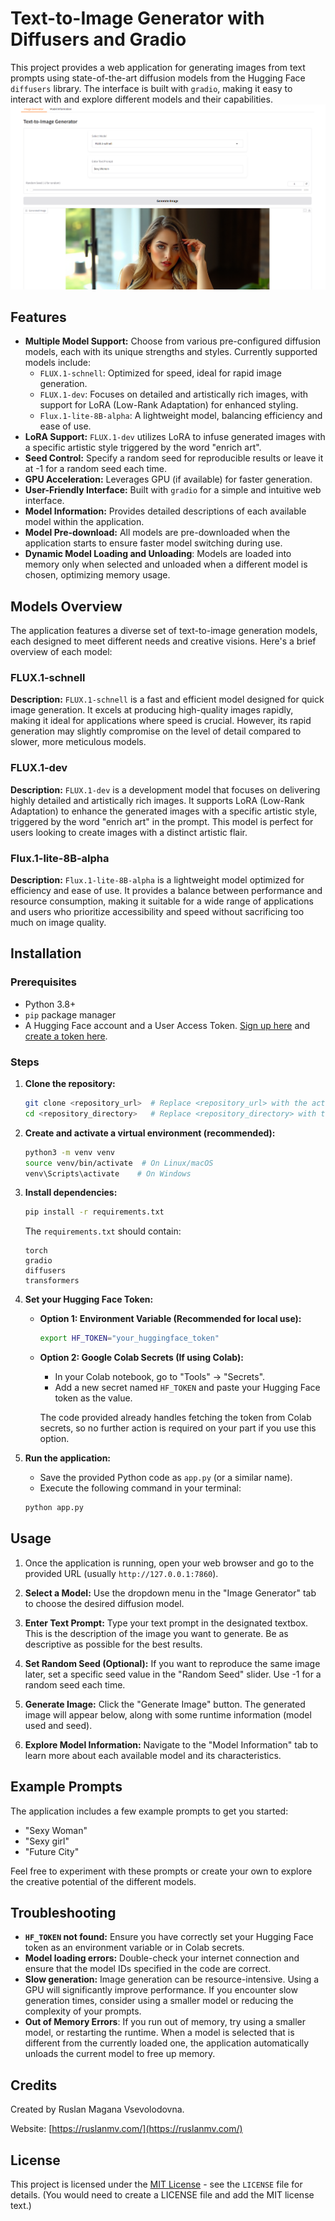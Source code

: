 # Text-to-Image Generator with Diffusers and Gradio

This project provides a web application for generating images from text prompts using state-of-the-art diffusion models from the Hugging Face `diffusers` library. The interface is built with `gradio`, making it easy to interact with and explore different models and their capabilities.
![](assets/2025-01-19-00-13-25.png)
## Features

*   **Multiple Model Support:** Choose from various pre-configured diffusion models, each with its unique strengths and styles. Currently supported models include:
    *   `FLUX.1-schnell`: Optimized for speed, ideal for rapid image generation.
    *   `FLUX.1-dev`: Focuses on detailed and artistically rich images, with support for LoRA (Low-Rank Adaptation) for enhanced styling.
    *   `Flux.1-lite-8B-alpha`: A lightweight model, balancing efficiency and ease of use.
*   **LoRA Support:**  `FLUX.1-dev` utilizes LoRA to infuse generated images with a specific artistic style triggered by the word "enrich art".
*   **Seed Control:**  Specify a random seed for reproducible results or leave it at -1 for a random seed each time.
*   **GPU Acceleration:**  Leverages GPU (if available) for faster generation.
*   **User-Friendly Interface:** Built with `gradio` for a simple and intuitive web interface.
*   **Model Information:** Provides detailed descriptions of each available model within the application.
*   **Model Pre-download:** All models are pre-downloaded when the application starts to ensure faster model switching during use.
*   **Dynamic Model Loading and Unloading**: Models are loaded into memory only when selected and unloaded when a different model is chosen, optimizing memory usage.

## Models Overview

The application features a diverse set of text-to-image generation models, each designed to meet different needs and creative visions. Here's a brief overview of each model:

### FLUX.1-schnell

**Description:** `FLUX.1-schnell` is a fast and efficient model designed for quick image generation. It excels at producing high-quality images rapidly, making it ideal for applications where speed is crucial. However, its rapid generation may slightly compromise on the level of detail compared to slower, more meticulous models.

### FLUX.1-dev

**Description:** `FLUX.1-dev` is a development model that focuses on delivering highly detailed and artistically rich images. It supports LoRA (Low-Rank Adaptation) to enhance the generated images with a specific artistic style, triggered by the word "enrich art" in the prompt. This model is perfect for users looking to create images with a distinct artistic flair.

### Flux.1-lite-8B-alpha

**Description:** `Flux.1-lite-8B-alpha` is a lightweight model optimized for efficiency and ease of use. It provides a balance between performance and resource consumption, making it suitable for a wide range of applications and users who prioritize accessibility and speed without sacrificing too much on image quality.

## Installation

### Prerequisites

*   Python 3.8+
*   `pip` package manager
*   A Hugging Face account and a User Access Token. [Sign up here](https://huggingface.co/join) and [create a token here](https://huggingface.co/settings/tokens).

### Steps

1.  **Clone the repository:**

    ```bash
    git clone <repository_url>  # Replace <repository_url> with the actual URL
    cd <repository_directory>   # Replace <repository_directory> with the cloned directory name
    ```

2.  **Create and activate a virtual environment (recommended):**

    ```bash
    python3 -m venv venv
    source venv/bin/activate  # On Linux/macOS
    venv\Scripts\activate    # On Windows
    ```

3.  **Install dependencies:**

    ```bash
    pip install -r requirements.txt
    ```
    The `requirements.txt` should contain:
    ```
    torch
    gradio
    diffusers
    transformers
    ```

4.  **Set your Hugging Face Token:**

    *   **Option 1: Environment Variable (Recommended for local use):**

        ```bash
        export HF_TOKEN="your_huggingface_token"
        ```

    *   **Option 2: Google Colab Secrets (If using Colab):**
        *   In your Colab notebook, go to "Tools" -> "Secrets".
        *   Add a new secret named `HF_TOKEN` and paste your Hugging Face token as the value.

        The code provided already handles fetching the token from Colab secrets, so no further action is required on your part if you use this option.

5. **Run the application:**
    *   Save the provided Python code as `app.py` (or a similar name).
    *   Execute the following command in your terminal:
    ```bash
    python app.py
    ```

## Usage

1.  Once the application is running, open your web browser and go to the provided URL (usually `http://127.0.0.1:7860`).

2.  **Select a Model:** Use the dropdown menu in the "Image Generator" tab to choose the desired diffusion model.

3.  **Enter Text Prompt:** Type your text prompt in the designated textbox. This is the description of the image you want to generate. Be as descriptive as possible for the best results.

4.  **Set Random Seed (Optional):** If you want to reproduce the same image later, set a specific seed value in the "Random Seed" slider. Use -1 for a random seed each time.

5.  **Generate Image:** Click the "Generate Image" button. The generated image will appear below, along with some runtime information (model used and seed).

6.  **Explore Model Information:** Navigate to the "Model Information" tab to learn more about each available model and its characteristics.

## Example Prompts

The application includes a few example prompts to get you started:

*   "Sexy Woman"
*   "Sexy girl"
*   "Future City"

Feel free to experiment with these prompts or create your own to explore the creative potential of the different models.

## Troubleshooting

*   **`HF_TOKEN` not found:** Ensure you have correctly set your Hugging Face token as an environment variable or in Colab secrets.
*   **Model loading errors:** Double-check your internet connection and ensure that the model IDs specified in the code are correct.
*   **Slow generation:** Image generation can be resource-intensive. Using a GPU will significantly improve performance. If you encounter slow generation times, consider using a smaller model or reducing the complexity of your prompts.
*   **Out of Memory Errors**: If you run out of memory, try using a smaller model, or restarting the runtime. When a model is selected that is different from the currently loaded one, the application automatically unloads the current model to free up memory.

## Credits

Created by Ruslan Magana Vsevolodovna.

Website: [https://ruslanmv.com/](https://ruslanmv.com/)

## License

This project is licensed under the [MIT License](LICENSE) - see the `LICENSE` file for details. (You would need to create a LICENSE file and add the MIT license text.)